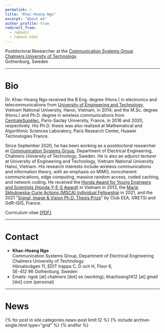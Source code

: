 ```yaml
---
permalink: /
title: "Khac-Hoang Ngo"
excerpt: "About me"
author_profile: true
redirect_from: 
  - /about/
  - /about.html
---
```


Postdoctoral Researcher at the [Communication Systems Group](https://www.chalmers.se/en/staff/Pages/ngok.aspx)\
[Chalmers University of Technology](https://www.chalmers.se/sv/Sidor/default.aspx)\
Gothenburg, Sweden

---
# Bio

Dr. Khac-Hoang Ngo received the B.Eng. degree (Hons.) in electronics and telecommunications from [University of Engineering and Technology](https://uet.vnu.edu.vn/), Vietnam National University, Hanoi, Vietnam, in 2014; and the M.Sc. degree (Hons.) and Ph.D. degree in wireless communications from [CentraleSupélec](https://www.centralesupelec.fr/), Paris-Saclay University, France, in 2016 and 2020, respectively. His Ph.D. thesis was also realized at Mathematical and Algorithmic Sciences Laboratory, Paris Research Center, Huawei Technologies France. 

Since September 2020, he has been working as a postdoctoral researcher at [Communication Systems Group](https://www.chalmers.se/en/departments/e2/research/Communication-systems/Pages/Communication-Systems.aspx), Department of Electrical Engineering, Chalmers University of Technology, Sweden. He is also an adjunct lecturer at University of Engineering and Technology, Vietnam National University Hanoi, Vietnam. His research interests include wireless communications and information theory, with an emphasis on MIMO, noncoherent communications, edge computing, massive random access, coded caching, and network coding. He received the [Honda Award for Young Engineers and Scientists (Honda Y-E-S Award)](https://www.hondafoundation.jp/yes/index_en/119) in Vietnam in 2013, the [Marie Skłodowska-Curie Actions (MSCA) Individual Fellowship](https://cordis.europa.eu/project/id/101022113) in 2021, and the 2021 "[Signal, Image & Vision Ph.D. Thesis Prize](http://gretsi.fr/prix-de-these2021/resultats.php)" by Club EEA, GRETSI and GdR-ISIS, France.

Curriculum vitae [[PDF]](http://khachoang1412.github.io/files/CV_HoangNgo.pdf)

---
# Contact

* **Khac-Hoang Ngo** \
Communication Systems Group, Department of Electrical Engineering \
Chalmers University of Technology \
Hörsalsvägen 11, EDIT trappa C, D och H, Floor 6,\
SE-412 96 Gothenburg, Sweden 
* Emails: ngok [at] chalmers [dot] se (working); khachoang1412 [at] gmail [dot] com (personal)

---
# News

<div class="grid__wrapper">
{% for post in site.categories.news-post limit:12 %}  
    {% include archive-single.html type="grid" %}
{% endfor %}
</div>
